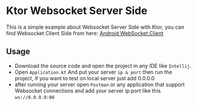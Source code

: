 # Ktor Websocket Server Side

This is a simple example about Websocket Server Side with Ktor, you can find Websocket Client Side from here: [Android WebSocket Client](https://github.com/novandi18/compose-ktor/tree/master)

## Usage
- Download the source code and open the project in any IDE like ``Intellij``.
- Open ``Application.kt`` And put your server ``ip & port`` then run the project, if you want to test on local server just add 0.0.0.0
- after running your server open ``Postman`` or any application that support Websocket connections and add your server ip:port like this ``ws://0.0.0.0:80``
